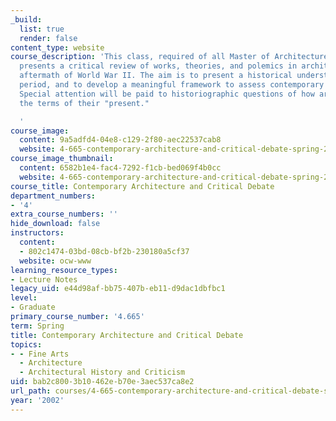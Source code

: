 ```yaml
---
_build:
  list: true
  render: false
content_type: website
course_description: 'This class, required of all Master of Architecture students,
  presents a critical review of works, theories, and polemics in architecture in the
  aftermath of World War II. The aim is to present a historical understanding of the
  period, and to develop a meaningful framework to assess contemporary issues in architecture.
  Special attention will be paid to historiographic questions of how architects construe
  the terms of their "present."

  '
course_image:
  content: 9a5adfd4-04e8-c129-2f80-aec22537cab8
  website: 4-665-contemporary-architecture-and-critical-debate-spring-2002
course_image_thumbnail:
  content: 6582b1e4-fac4-7292-f1cb-bed069f4b0cc
  website: 4-665-contemporary-architecture-and-critical-debate-spring-2002
course_title: Contemporary Architecture and Critical Debate
department_numbers:
- '4'
extra_course_numbers: ''
hide_download: false
instructors:
  content:
  - 802c1474-03bd-08cb-bf2b-230180a5cf37
  website: ocw-www
learning_resource_types:
- Lecture Notes
legacy_uid: e44d98af-bb75-407b-eb11-d9dac1dbfbc1
level:
- Graduate
primary_course_number: '4.665'
term: Spring
title: Contemporary Architecture and Critical Debate
topics:
- - Fine Arts
  - Architecture
  - Architectural History and Criticism
uid: bab2c800-3b10-462e-b70e-3aec537ca8e2
url_path: courses/4-665-contemporary-architecture-and-critical-debate-spring-2002
year: '2002'
---
```

